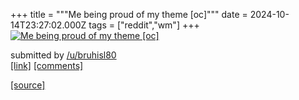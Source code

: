 +++
title = """Me being proud of my theme [oc]"""
date = 2024-10-14T23:27:02.000Z
tags = ["reddit","wm"]
+++
[![Me being proud of my theme [oc]](https://preview.redd.it/l7s1wnvb3tud1.jpeg?width=320&crop=smart&auto=webp&s=87aed1cfc04fb1032412e0bc486552cdbd2487d0 "Me being proud of my theme [oc]")](https://www.reddit.com/r/unixporn/comments/1g3tvxt/me_being_proud_of_my_theme_oc/)

submitted by [/u/bruhisl80](https://www.reddit.com/user/bruhisl80)  
[\[link\]](https://i.redd.it/l7s1wnvb3tud1.jpeg) [\[comments\]](https://www.reddit.com/r/unixporn/comments/1g3tvxt/me_being_proud_of_my_theme_oc/)

[[source]](https://www.reddit.com/r/unixporn/comments/1g3tvxt/me_being_proud_of_my_theme_oc/)
